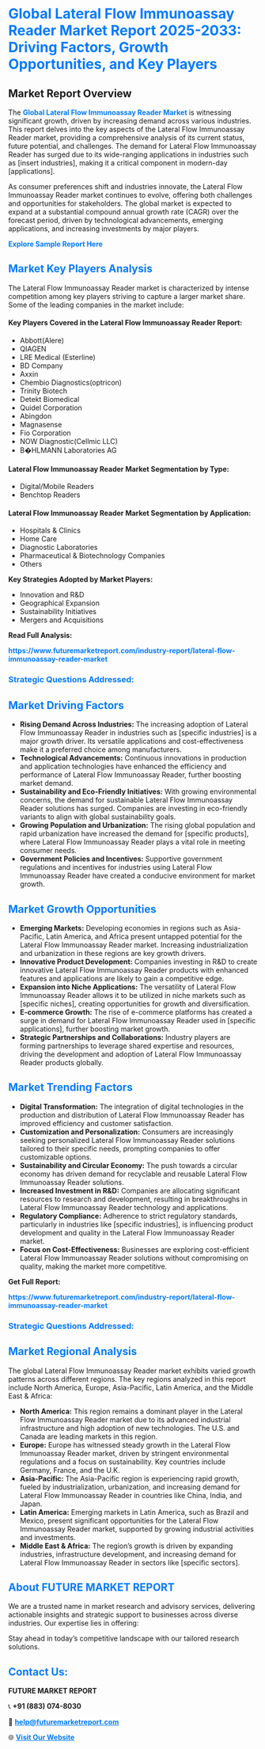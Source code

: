 <h1 style="color: #007BFF;">Global Lateral Flow Immunoassay Reader Market Report 2025-2033: Driving Factors, Growth Opportunities, and Key Players</h1>

<section id="overview">
<h2>Market Report Overview</h2>
<p>The <a href="https://www.futuremarketreport.com/industry-report/lateral-flow-immunoassay-reader-market" style="color: #007BFF; text-decoration: none;"><strong>Global Lateral Flow Immunoassay Reader Market</strong></a> is witnessing significant growth, driven by increasing demand across various industries. This report delves into the key aspects of the Lateral Flow Immunoassay Reader market, providing a comprehensive analysis of its current status, future potential, and challenges. The demand for Lateral Flow Immunoassay Reader has surged due to its wide-ranging applications in industries such as [insert industries], making it a critical component in modern-day [applications].</p>
<p>As consumer preferences shift and industries innovate, the Lateral Flow Immunoassay Reader market continues to evolve, offering both challenges and opportunities for stakeholders. The global market is expected to expand at a substantial compound annual growth rate (CAGR) over the forecast period, driven by technological advancements, emerging applications, and increasing investments by major players.</p>
</section>

<section id="overview">
<p><a href="https://www.futuremarketreport.com/request-sample/reportId=60988" style="color: #007BFF; text-decoration: none;"><strong>Explore Sample Report Here</strong></a></p>
</section>

<section id="key-players">
<h2 style="color: #007BFF;">Market Key Players Analysis</h2>
<p>The Lateral Flow Immunoassay Reader market is characterized by intense competition among key players striving to capture a larger market share. Some of the leading companies in the market include:</p>
<h4>Key Players Covered in the Lateral Flow Immunoassay Reader Report:</h4>
<ul><li>Abbott(Alere)</li><li>QIAGEN</li><li>LRE Medical (Esterline)</li><li>BD Company</li><li>Axxin</li><li>Chembio Diagnostics(optricon)</li><li>Trinity Biotech</li><li>Detekt Biomedical</li><li>Quidel Corporation</li><li>Abingdon</li><li>Magnasense</li><li>Fio Corporation</li><li>NOW Diagnostic(Cellmic LLC)</li><li>B�HLMANN Laboratories AG</li></ul>
<h4>Lateral Flow Immunoassay Reader Market Segmentation by Type:</h4>
<ul><li>Digital/Mobile Readers</li><li>Benchtop Readers</li></ul>

<h4>Lateral Flow Immunoassay Reader Market Segmentation by Application:</h4>
<ul><li>Hospitals &amp; Clinics</li><li>Home Care</li><li>Diagnostic Laboratories</li><li>Pharmaceutical &amp; Biotechnology Companies</li><li>Others</li></ul>
<p><strong>Key Strategies Adopted by Market Players:</strong></p>
<ul>
<li>Innovation and R&D</li>
<li>Geographical Expansion</li>
<li>Sustainability Initiatives</li>
<li>Mergers and Acquisitions</li>
</ul>
</section>

<section>
<p><strong>Read Full Analysis: </strong></p><a href="https://www.futuremarketreport.com/industry-report/lateral-flow-immunoassay-reader-market" style="color: #007BFF; text-decoration: none;"><strong>https://www.futuremarketreport.com/industry-report/lateral-flow-immunoassay-reader-market</strong></a>
<h3 style="color: #007BFF;">Strategic Questions Addressed:</h3>
</section>

<section id="driving-factors">
<h2 style="color: #007BFF;">Market Driving Factors</h2>
<ul>
<li><strong>Rising Demand Across Industries:</strong> The increasing adoption of Lateral Flow Immunoassay Reader in industries such as [specific industries] is a major growth driver. Its versatile applications and cost-effectiveness make it a preferred choice among manufacturers.</li>
<li><strong>Technological Advancements:</strong> Continuous innovations in production and application technologies have enhanced the efficiency and performance of Lateral Flow Immunoassay Reader, further boosting market demand.</li>
<li><strong>Sustainability and Eco-Friendly Initiatives:</strong> With growing environmental concerns, the demand for sustainable Lateral Flow Immunoassay Reader solutions has surged. Companies are investing in eco-friendly variants to align with global sustainability goals.</li>
<li><strong>Growing Population and Urbanization:</strong> The rising global population and rapid urbanization have increased the demand for [specific products], where Lateral Flow Immunoassay Reader plays a vital role in meeting consumer needs.</li>
<li><strong>Government Policies and Incentives:</strong> Supportive government regulations and incentives for industries using Lateral Flow Immunoassay Reader have created a conducive environment for market growth.</li>
</ul>
</section>

<section id="growth-opportunities">
<h2 style="color: #007BFF;">Market Growth Opportunities</h2>
<ul>
<li><strong>Emerging Markets:</strong> Developing economies in regions such as Asia-Pacific, Latin America, and Africa present untapped potential for the Lateral Flow Immunoassay Reader market. Increasing industrialization and urbanization in these regions are key growth drivers.</li>
<li><strong>Innovative Product Development:</strong> Companies investing in R&D to create innovative Lateral Flow Immunoassay Reader products with enhanced features and applications are likely to gain a competitive edge.</li>
<li><strong>Expansion into Niche Applications:</strong> The versatility of Lateral Flow Immunoassay Reader allows it to be utilized in niche markets such as [specific niches], creating opportunities for growth and diversification.</li>
<li><strong>E-commerce Growth:</strong> The rise of e-commerce platforms has created a surge in demand for Lateral Flow Immunoassay Reader used in [specific applications], further boosting market growth.</li>
<li><strong>Strategic Partnerships and Collaborations:</strong> Industry players are forming partnerships to leverage shared expertise and resources, driving the development and adoption of Lateral Flow Immunoassay Reader products globally.</li>
</ul>
</section>

<section id="trending-factors">
<h2 style="color: #007BFF;">Market Trending Factors</h2>
<ul>
<li><strong>Digital Transformation:</strong> The integration of digital technologies in the production and distribution of Lateral Flow Immunoassay Reader has improved efficiency and customer satisfaction.</li>
<li><strong>Customization and Personalization:</strong> Consumers are increasingly seeking personalized Lateral Flow Immunoassay Reader solutions tailored to their specific needs, prompting companies to offer customizable options.</li>
<li><strong>Sustainability and Circular Economy:</strong> The push towards a circular economy has driven demand for recyclable and reusable Lateral Flow Immunoassay Reader solutions.</li>
<li><strong>Increased Investment in R&D:</strong> Companies are allocating significant resources to research and development, resulting in breakthroughs in Lateral Flow Immunoassay Reader technology and applications.</li>
<li><strong>Regulatory Compliance:</strong> Adherence to strict regulatory standards, particularly in industries like [specific industries], is influencing product development and quality in the Lateral Flow Immunoassay Reader market.</li>
<li><strong>Focus on Cost-Effectiveness:</strong> Businesses are exploring cost-efficient Lateral Flow Immunoassay Reader solutions without compromising on quality, making the market more competitive.</li>
</ul>
</section>

<section>
<p><strong>Get Full Report: </strong></p><a href="https://www.futuremarketreport.com/industry-report/lateral-flow-immunoassay-reader-market" style="color: #007BFF; text-decoration: none;"><strong>https://www.futuremarketreport.com/industry-report/lateral-flow-immunoassay-reader-market</strong></a>
<h3 style="color: #007BFF;">Strategic Questions Addressed:</h3>
</section>


<section id="regional-analysis">
<h2 style="color: #007BFF;">Market Regional Analysis</h2>
<p>The global Lateral Flow Immunoassay Reader market exhibits varied growth patterns across different regions. The key regions analyzed in this report include North America, Europe, Asia-Pacific, Latin America, and the Middle East & Africa:</p>
<ul>
<li><strong>North America:</strong> This region remains a dominant player in the Lateral Flow Immunoassay Reader market due to its advanced industrial infrastructure and high adoption of new technologies. The U.S. and Canada are leading markets in this region.</li>
<li><strong>Europe:</strong> Europe has witnessed steady growth in the Lateral Flow Immunoassay Reader market, driven by stringent environmental regulations and a focus on sustainability. Key countries include Germany, France, and the U.K.</li>
<li><strong>Asia-Pacific:</strong> The Asia-Pacific region is experiencing rapid growth, fueled by industrialization, urbanization, and increasing demand for Lateral Flow Immunoassay Reader in countries like China, India, and Japan.</li>
<li><strong>Latin America:</strong> Emerging markets in Latin America, such as Brazil and Mexico, present significant opportunities for the Lateral Flow Immunoassay Reader market, supported by growing industrial activities and investments.</li>
<li><strong>Middle East & Africa:</strong> The region’s growth is driven by expanding industries, infrastructure development, and increasing demand for Lateral Flow Immunoassay Reader in sectors like [specific sectors].</li>
</ul>
</section>

<footer>
<h2 style="color: #007BFF;">About FUTURE MARKET REPORT</h2>
<p>We are a trusted name in market research and advisory services, delivering actionable insights and strategic support to businesses across diverse industries. Our expertise lies in offering:</p>

<p>Stay ahead in today’s competitive landscape with our tailored research solutions.</p>

<h2 style="color: #007BFF;">Contact Us:</h2>
<p><strong>FUTURE MARKET REPORT</strong></p>
<p>📞 <strong>+91 (883) 074-8030</strong></p>
<p>📧 <strong><a href="mailto:help@futuremarketreport.com" style="color: #007BFF;">help@futuremarketreport.com</a></strong></p>
<p>🌐 <strong><a href="https://www.futuremarketreport.com/" style="color: #007BFF;">Visit Our Website</a></strong></p>
</footer>